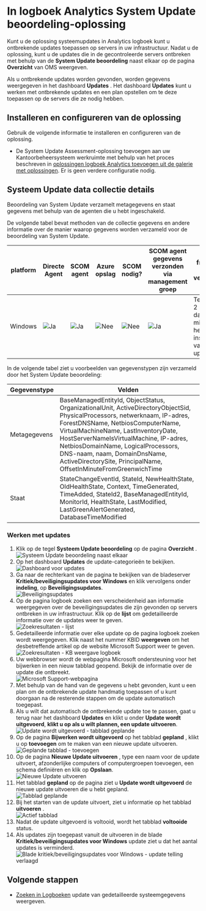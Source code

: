 <properties
    pageTitle="System Update beoordeling-oplossing in logboek Analytics | Microsoft Azure"
    description="Kunt u de oplossing systeemupdates in Analytics logboek kunt u ontbrekende updates toepassen op servers in uw infrastructuur."
    services="log-analytics"
    documentationCenter=""
    authors="bandersmsft"
    manager="jwhit"
    editor=""/>

<tags
    ms.service="log-analytics"
    ms.workload="na"
    ms.tgt_pltfrm="na"
    ms.devlang="na"
    ms.topic="article"
    ms.date="08/11/2016"
    ms.author="banders"/>

# <a name="system-update-assessment-solution-in-log-analytics"></a>In logboek Analytics System Update beoordeling-oplossing

Kunt u de oplossing systeemupdates in Analytics logboek kunt u ontbrekende updates toepassen op servers in uw infrastructuur. Nadat u de oplossing, kunt u de updates die in de gecontroleerde servers ontbreken met behulp van de **System Update beoordeling** naast elkaar op de pagina **Overzicht** van OMS weergeven.

Als u ontbrekende updates worden gevonden, worden gegevens weergegeven in het dashboard **Updates** . Het dashboard **Updates** kunt u werken met ontbrekende updates en een plan opstellen om te deze toepassen op de servers die ze nodig hebben.

## <a name="installing-and-configuring-the-solution"></a>Installeren en configureren van de oplossing
Gebruik de volgende informatie te installeren en configureren van de oplossing.

- De System Update Assessment-oplossing toevoegen aan uw Kantoorbeheersysteem werkruimte met behulp van het proces beschreven in [oplossingen logboek Analytics toevoegen uit de galerie met oplossingen](log-analytics-add-solutions.md).  Er is geen verdere configuratie nodig.

## <a name="system-update-data-collection-details"></a>Systeem Update data collectie details

Beoordeling van System Update verzamelt metagegevens en staat gegevens met behulp van de agenten die u hebt ingeschakeld.

De volgende tabel bevat methoden van de collectie gegevens en andere informatie over de manier waarop gegevens worden verzameld voor de beoordeling van System Update.

| platform | Directe Agent | SCOM agent | Azure opslag | SCOM nodig? | SCOM agent gegevens verzonden via management groep | frequentie van verzameling |
|---|---|---|---|---|---|---|
|Windows|![Ja](./media/log-analytics-system-update/oms-bullet-green.png)|![Ja](./media/log-analytics-system-update/oms-bullet-green.png)|![Nee](./media/log-analytics-system-update/oms-bullet-red.png)|            ![Nee](./media/log-analytics-system-update/oms-bullet-red.png)|![Ja](./media/log-analytics-system-update/oms-bullet-green.png)| Ten minste 2 maal per dag en 15 minuten na het installeren van een update|

In de volgende tabel ziet u voorbeelden van gegevenstypen zijn verzameld door het System Update beoordeling:

|**Gegevenstype**|**Velden**|
|---|---|
|Metagegevens|BaseManagedEntityId, ObjectStatus, OrganizationalUnit, ActiveDirectoryObjectSid, PhysicalProcessors, netwerknaam, IP-adres, ForestDNSName, NetbiosComputerName, VirtualMachineName, LastInventoryDate, HostServerNameIsVirtualMachine, IP-adres, NetbiosDomainName, LogicalProcessors, DNS-naam, naam, DomainDnsName, ActiveDirectorySite, PrincipalName, OffsetInMinuteFromGreenwichTime|
|Staat|StateChangeEventId, StateId, NewHealthState, OldHealthState, Context, TimeGenerated, TimeAdded, StateId2, BaseManagedEntityId, MonitorId, HealthState, LastModified, LastGreenAlertGenerated, DatabaseTimeModified|


### <a name="to-work-with-updates"></a>Werken met updates

1. Klik op de tegel **Systeem Update beoordeling** op de pagina **Overzicht** .  
    ![Systeem Update beoordeling naast elkaar](./media/log-analytics-system-update/sys-update-tile.png)
2. Op het dashboard **Updates** de update-categorieën te bekijken.  
    ![Dashboard voor updates](./media/log-analytics-system-update/sys-updates02.png)
3. Ga naar de rechterkant van de pagina te bekijken van de bladeserver **Kritiek/beveiligingsupdates voor Windows** en klik vervolgens onder **indeling**, op **Beveiligingsupdates**.  
    ![Beveiligingsupdates](./media/log-analytics-system-update/sys-updates03.png)
4. Op de pagina logboek zoeken een verscheidenheid aan informatie weergegeven over de beveiligingsupdates die zijn gevonden op servers ontbreken in uw infrastructuur. Klik op de **lijst** om gedetailleerde informatie over de updates weer te geven.  
    ![Zoekresultaten - lijst](./media/log-analytics-system-update/sys-updates04.png)
5. Gedetailleerde informatie over elke update op de pagina logboek zoeken wordt weergegeven. Klik naast het nummer KBID **weergeven** om het desbetreffende artikel op de website Microsoft Support weer te geven.  
    ![Zoekresultaten - KB weergave logboek](./media/log-analytics-system-update/sys-updates05.png)
6. Uw webbrowser wordt de webpagina Microsoft ondersteuning voor het bijwerken in een nieuw tabblad geopend. Bekijk de informatie over de update die ontbreekt.  
    ![Microsoft Support-webpagina](./media/log-analytics-system-update/sys-updates06.png)
7. Met behulp van de hand van de gegevens u hebt gevonden, kunt u een plan om de ontbrekende update handmatig toepassen of u kunt doorgaan na de resterende stappen om de update automatisch toegepast.
8. Als u wilt dat automatisch de ontbrekende update toe te passen, gaat u terug naar het dashboard **Updates** en klikt u onder **Update wordt uitgevoerd**, **klikt u op als u wilt plannen, een update uitvoeren**.  
    ![Update wordt uitgevoerd - tabblad geplande](./media/log-analytics-system-update/sys-updates07.png)
9. Op de pagina **Bijwerken wordt uitgevoerd** op het tabblad **gepland** , klikt u op **toevoegen** om te maken van een nieuwe update uitvoeren.  
    ![Geplande tabblad - toevoegen](./media/log-analytics-system-update/sys-updates08.png)
10. Op de pagina **Nieuwe Update uitvoeren** , type een naam voor de update uitvoert, afzonderlijke computers of computergroepen toevoegen, een schema definiëren en klik op **Opslaan**.  
    ![Nieuwe Update uitvoeren](./media/log-analytics-system-update/sys-updates09.png)
11. Het tabblad **gepland** op de pagina ziet u **Update wordt uitgevoerd** de nieuwe update uitvoeren die u hebt gepland.  
    ![Tabblad geplande](./media/log-analytics-system-update/sys-updates10.png)
12. Bij het starten van de update uitvoert, ziet u informatie op het tabblad **uitvoeren** .  
    ![Actief tabblad](./media/log-analytics-system-update/sys-updates11.png)
13. Nadat de update uitgevoerd is voltooid, wordt het tabblad **voltooide** status.
14. Als updates zijn toegepast vanuit de uitvoeren in de blade **Kritiek/beveiligingsupdates voor Windows** update ziet u dat het aantal updates is verminderd.  
    ![Blade kritiek/beveiligingsupdates voor Windows - update telling verlaagd](./media/log-analytics-system-update/sys-updates12.png)



## <a name="next-steps"></a>Volgende stappen

- [Zoeken in Logboeken](log-analytics-log-searches.md) update van gedetailleerde systeemgegevens weergeven.
